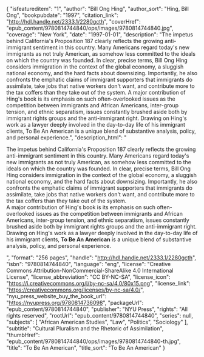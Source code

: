 {
  "isfeatureditem": "1",
  "author": "Bill Ong Hing",
  "author_sort": "Hing, Bill Ong",
  "bookpubdate": "1997",
  "citation_link": "http://hdl.handle.net/2333.1/2280gcth",
  "coverHref": "epub_content/9780814744840/ops/images/9780814744840.jpg",
  "coverage": "New York",
  "date": "1997-01-01",
  "description": "The impetus behind California's Proposition 187 clearly reflects the growing anti-immigrant sentiment in this country. Many Americans regard today's new immigrants as not truly American, as somehow less committed to the ideals on which the country was founded. In clear, precise terms, Bill Ong Hing considers immigration in the context of the global economy, a sluggish national economy, and the hard facts about downsizing. Importantly, he also confronts the emphatic claims of immigrant supporters that immigrants do assimilate, take jobs that native workers don't want, and contribute more to the tax coffers than they take out of the system. A major contribution of Hing's book is its emphasis on such often-overlooked issues as the competition between immigrants and African Americans, inter-group tension, and ethnic separatism, issues constantly brushed aside both by immigrant rights groups and the anti-immigrant right. Drawing on Hing's work as a lawyer deeply involved in the day-to-day life of his immigrant clients, To Be An American is a unique blend of substantive analysis, policy, and personal experience.",
  "description_html": "<p>The impetus behind California's Proposition 187 clearly reflects the growing anti-immigrant sentiment in this country. Many Americans regard today's new immigrants as not truly American, as somehow less committed to the ideals on which the country was founded. In clear, precise terms, Bill Ong Hing considers immigration in the context of the global economy, a sluggish national economy, and the hard facts about downsizing. Importantly, he also confronts the emphatic claims of immigrant supporters that immigrants do assimilate, take jobs that native workers don't want, and contribute more to the tax coffers than they take out of the system.<br> A major contribution of Hing's book is its emphasis on such often-overlooked issues as the competition between immigrants and African Americans, inter-group tension, and ethnic separatism, issues constantly brushed aside both by immigrant rights groups and the anti-immigrant right. Drawing on Hing's work as a lawyer deeply involved in the day-to-day life of his immigrant clients, <b>To Be An American</b> is a unique blend of substantive analysis, policy, and personal experience.</p>",
  "format": "256 pages",
  "handle": "http://hdl.handle.net/2333.1/2280gcth",
  "isbn": "9780814744840",
  "language": "eng",
  "license": "Creative Commons Attribution-NonCommercial-ShareAlike 4.0 International License",
  "license_abbreviation": "CC BY-NC-SA",
  "license_icon": "https://i.creativecommons.org/l/by-nc-sa/4.0/80x15.png",
  "license_link": "https://creativecommons.org/licenses/by-nc-sa/4.0/",
  "nyu_press_website_buy_the_book_url": "https://nyupress.org/9780814736098",
  "packageUrl": "epub_content/9780814744840",
  "publisher": "NYU Press",
  "rights": "All rights reserved",
  "rootUrl": "epub_content/9780814744840",
  "series": null,
  "subjects": [
    "African American Studies",
    "Law",
    "Politics",
    "Sociology"
  ],
  "subtitle": "Cultural Pluralism and the Rhetoric of Assimilation",
  "thumbHref": "epub_content/9780814744840/ops/images/9780814744840-th.jpg",
  "title": "To Be An American",
  "title_sort": "To Be An American"
}
